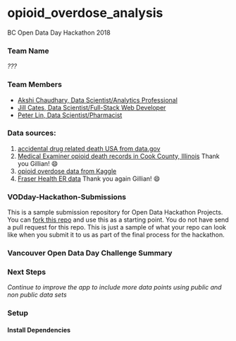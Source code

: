 # opioid_overdose_analysis
BC Open Data Day Hackathon 2018

### Team Name

*???*

### Team Members

- [Akshi Chaudhary, Data Scientist/Analytics Professional](https://www.linkedin.com/in/akshi-chaudhary/)
- [Jill Cates, Data Scientist/Full-Stack Web Developer](https://www.linkedin.com/in/jill-cates-44bb9147/)
- [Peter Lin, Data Scientist/Pharmacist](https://www.linkedin.com/in/peterlinmds/)

### Data sources:
1. [accidental drug related death USA from data.gov](https://catalog.data.gov/dataset/accidental-drug-related-deaths-january-2012-sept-2015/resource/44580a89-a260-4844-8ead-35736f395389)
2. [Medical Examiner opioid death records in Cook County, Illinois](http://opioidmappinginitiative-opioidepidemic.opendata.arcgis.com/datasets/6c7ae2a98a8e4aedaf427e03999c89ed_1) Thank you Gillian! :smile:
3. [opioid overdose data from Kaggle](https://www.kaggle.com/apryor6/us-opiate-prescriptions/data)
4. [Fraser Health ER data](https://github.com/healthhackathon) Thank you again Gillian! :smile:

### VODday-Hackathon-Submissions

This is a sample submission repository for Open Data Hackathon Projects. You can [fork this repo](https://help.github.com/articles/fork-a-repo/) and use this as a starting point. You do not have send a pull request for this repo. This is just a sample of what your repo can look like when you submit it to us as part of the final process for the hackathon.


### Vancouver Open Data Day Challenge Summary


### Next Steps
*Continue to improve the app to include more data points using public and non public data sets*



### Setup
#### Install Dependencies

